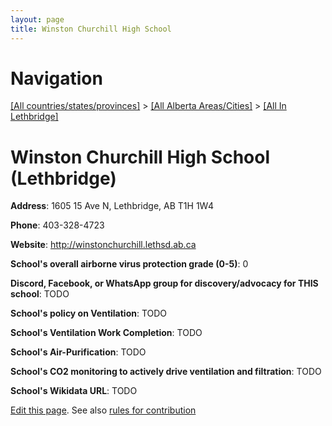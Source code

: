 ```yaml
---
layout: page
title: Winston Churchill High School
---
```

# Navigation

[[All countries/states/provinces]](../../..) > [[All Alberta Areas/Cities]](../..) > [[All In Lethbridge]](..)

# Winston Churchill High School (Lethbridge)

**Address**: 1605 15 Ave N, Lethbridge, AB T1H 1W4

**Phone**: 403-328-4723

**Website**: <http://winstonchurchill.lethsd.ab.ca>

**School's overall airborne virus protection grade (0-5)**: 0

**Discord, Facebook, or WhatsApp group for discovery/advocacy for THIS school**: TODO

**School's policy on Ventilation**: TODO

**School's Ventilation Work Completion**: TODO

**School's Air-Purification**: TODO

**School's CO2 monitoring to actively drive ventilation and filtration**: TODO

**School's Wikidata URL**: TODO


[Edit this page](https://github.com/ventilate-schools/AB/edit/main/./Lethbridge/Winston_Churchill_High_School.md). See also [rules for contribution](../../../contribution-rules/)